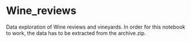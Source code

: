 # Wine_reviews
Data exploration of Wine reviews and vineyards.
In order for this notebook to work, the data has to be extracted from the archive.zip. 
